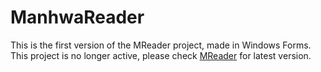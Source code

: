 # ManhwaReader

This is the first version of the MReader project, made in Windows Forms.
This project is no longer active, please check [MReader](https://github.com/Fizari/MReader) for latest version. 
